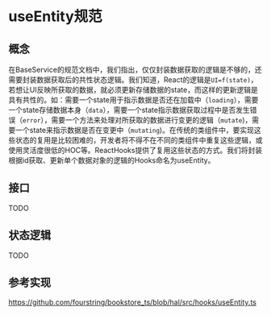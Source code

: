# useEntity规范
## 概念
在BaseService的规范文档中，我们指出，仅仅封装数据获取的逻辑是不够的，还需要封装数据获取后的共性状态逻辑。我们知道，React的逻辑是`UI=f(state)`，若想让UI反映所获取的数据，就必须更新存储数据的state，而这样的更新逻辑是具有共性的。如：需要一个state用于指示数据是否还在加载中（`loading`），需要一个state存储数据本身（`data`），需要一个state指示数据获取过程中是否发生错误（`error`），需要一个方法来处理对所获取的数据进行变更的逻辑（`mutate`)，需要一个state来指示数据是否在变更中（`mutating`)。在传统的类组件中，要实现这些状态的复用是比较困难的，开发者将不得不在不同的类组件中重复这些逻辑，或使用灵活度很低的HOC等。ReactHooks提供了复用这些状态的方式。我们将封装根据id获取、更新单个数据对象的逻辑的Hooks命名为useEntity。

## 接口
TODO

## 状态逻辑
TODO

## 参考实现
https://github.com/fourstring/bookstore_ts/blob/hal/src/hooks/useEntity.ts
